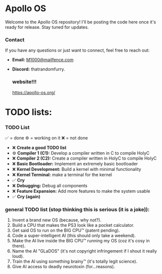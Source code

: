 # Apollo OS

Welcome to the Apollo OS repository! I'll be posting the code here once it's ready for release. Stay tuned for updates.

### Contact

If you have any questions or just want to connect, feel free to reach out:

- **Email:** [M1000@mailfence.com](mailto:M1000@mailfence.com)
- **Discord:** thatrandomfurry.

  ### website!!!

  https://apollo-os.org/


# TODO lists:

### TODO List

✅ = done
⚙️ = working on it
❌ = not done

- ❌ **Create a good TODO list**
- ⚙️ **Compiler 1 (C1):** Develop a compiler written in C to compile HolyC
- ❌ **Compiler 2 (C2):** Create a compiler written in HolyC to compile HolyC
- ❌ **Basic Bootloader:** Implement an extremely basic bootloader
- ❌ **Kernel Development:** Build a kernel with minimal functionality
- ❌ **Kernel Terminal:** make a terminal for the kernel
- ✅ **Cry**
- ❌ **Debugging:** Debug all components
- ❌ **Feature Expansion:** Add more features to make the system usable
- ✅ **Cry (again)**


### general TODO list (stop thinking this is serious (it is a joke)):

1. Invent a brand new OS (because, why not?).
2. Build a CPU that makes the PS3 look like a pocket calculator.
3. Get said OS to run on the BIG CPU™ (patent pending).
4. Code a super-intelligent AI (this should only take a weekend).
5. Make the AI live inside the BIG CPU™ running my OS (coz it's cosy in there).
6. Name the AI "GLaDOS" (it's not copyright infringement if I shout it really loud).
7. Train the AI using something brainy™ (it's totally legit science).
8. Give AI access to deadly neurotoxin (for…reasons).
